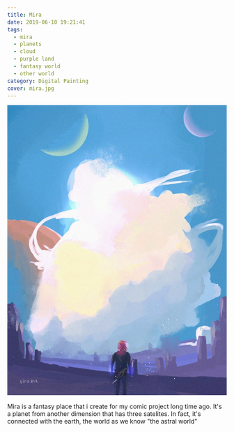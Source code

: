 ```yaml
---
title: Mira
date: 2019-06-10 19:21:41
tags: 
  - mira
  - planets
  - cloud
  - purple land
  - fantasy world
  - other world
category: Digital Painting
cover: mira.jpg
---
```


![Mira](mira.jpg)

Mira is a fantasy place that i create for my comic project long time ago. It's a planet from another dimension that has three satelites. In fact, it's connected with the earth, the world as we know "the astral world"